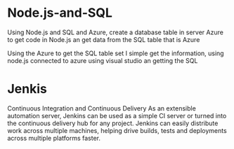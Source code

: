 # Node.js-and-SQL
Using Node.js and SQL and Azure, create a database table in server Azure to get code in Node.js an get data from the SQL table that is Azure

Using the Azure to get the SQL table set I simple get the information, using node.js connected to azure using visual studio an getting the SQL 

# Jenkis

Continuous Integration and Continuous Delivery
As an extensible automation server, Jenkins can be used as a simple CI server or turned into the continuous delivery hub for any project.
Jenkins can easily distribute work across multiple machines, helping drive builds, tests and deployments across multiple platforms faster.
